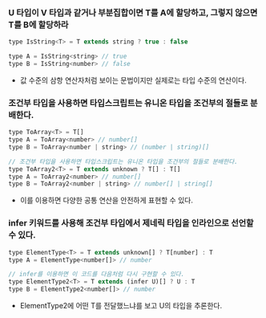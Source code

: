 ### U 타입이 V 타입과 같거나 부분집합이면 T를 A에 할당하고, 그렇지 않으면 T를 B에 할당하라

```javascript
type IsString<T> = T extends string ? true : false

type A = IsString<string> // true
type B = IsString<number> // false
```

- 값 수준의 삼항 연산자처럼 보이는 문법이지만 실제로는 타입 수준의 연산이다.

### 조건부 타입을 사용하면 타입스크립트는 유니온 타입을 조건부의 절들로 분배한다.

```javascript
type ToArray<T> = T[]
type A = ToArray<number> // number[]
type B = ToArray<number | string> // (number | string)[]

// 조건부 타입을 사용하면 타입스크립트는 유니온 타입을 조건부의 절들로 분배한다.
type ToArray2<T> = T extends unknown ? T[] : T[]
type A = ToArray2<number> // number[]
type B = ToArray2<number | string> // number[] | string[]
```

- 이를 이용하면 다양한 공통 연산을 안전하게 표현할 수 있다.

### infer 키워드를 사용해 조건부 타입에서 제네릭 타입을 인라인으로 선언할 수 있다.

```javascript
type ElementType<T> = T extends unknown[] ? T[number] : T
type A = ElementType<number[]> // number

// infer를 이용하면 이 코드를 다음처럼 다시 구현할 수 있다.
type ElementType2<T> = T extends (infer U)[] ? U : T
type B = ElementType2<number[]> // number
```

- ElementType2에 어떤 T를 전달했느냐를 보고 U의 타입을 추론한다.
